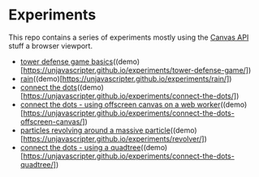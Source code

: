# Experiments

This repo contains a series of experiments mostly using the [Canvas API](https://developer.mozilla.org/en-US/docs/Web/API/Canvas_API)  stuff a browser viewport.

- [tower defense game basics](./tower-defense-game/)((demo)[https://unjavascripter.github.io/experiments/tower-defense-game/])
- [rain](./rain/)((demo)[https://unjavascripter.github.io/experiments/rain/])
- [connect the dots](./connect-the-dots/)((demo)[https://unjavascripter.github.io/experiments/connect-the-dots/])
- [connect the dots - using offscreen canvas on a web worker](./connect-the-dots-offscreen-canvas/)((demo)[https://unjavascripter.github.io/experiments/connect-the-dots-offscreen-canvas/])
- [particles revolving around a massive particle](./revolver/)((demo)[https://unjavascripter.github.io/experiments/revolver/])
- [connect the dots - using a quadtree](./connect-the-dots-quadtree/)((demo)[https://unjavascripter.github.io/experiments/connect-the-dots-quadtree/])